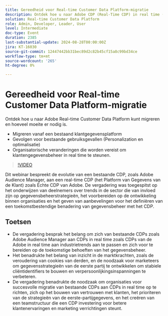 ```yaml
---
title: Gereedheid voor Real-time Customer Data Platform-migratie
description: Ontdek hoe u naar Adobe CDP (Real-Time CDP) in real time (RTCDP) kunt migreren en welk inspanningsniveau vereist is:- Migreer vanuit een bestaande CDP- Effect op bestaande gebruiksgevallen (Personalization en Optimalisatie) - Organisatorische veranderingen die worden vereist om klantengegevensbeheer in real time te steunen.
solution: Real-time Customer Data Platform
role: Admin, Developer, Leader, User
level: Intermediate
doc-type: Event
duration: 2385
last-substantial-update: 2024-08-28T00:00:00Z
jira: KT-16030
source-git-commit: 12447442bb31bec89d2c82b45cf15a8c99bd34ce
workflow-type: tm+mt
source-wordcount: '265'
ht-degree: 0%

---
```



# Gereedheid voor Real-time Customer Data Platform-migratie

Ontdek hoe u naar Adobe Real-time Customer Data Platform kunt migreren en hoeveel moeite er nodig is.

* Migreren vanaf een bestaand klantgegevensplatform
* Gevolgen voor bestaande gebruiksgevallen (Personalization en optimalisatie)
* Organisatorische veranderingen die worden vereist om klantengegevensbeheer in real time te steunen.

>[!VIDEO](https://video.tv.adobe.com/v/3432995/?learn=on)

Dit webinar bespreekt de evolutie van een bestaande CDP, zoals Adobe Audience Manager, aan een real-time CDP (het Platform van Gegevens van de Klant) zoals Echte CDP van Adobe. De vergadering was toegespitst op het onderwijzen van deelnemers over trends in de sector die van invloed zijn op gegevensbeheerstrategieën, het voorbereiden op de ontwikkeling binnen organisaties en het geven van aanbevelingen voor het definiëren van een toekomstbestendige benadering van gegevensbeheer met het CDP.

## Toetsen

* De vergadering besprak het belang om zich van bestaande CDPs zoals Adobe Audience Manager aan CDPs in real time zoals CDPs van de Adobe in real time aan industrietrends aan te passen en zich voor te bereiden op de toekomstige behoeften van het gegevensbeheer.
* Het benadrukte het belang van inzicht in de marktkrachten, zoals de veroudering van cookies van derden, en de noodzaak voor marketeers om gegevensstrategieën van de eerste partij te ontwikkelen om stabiele cliëntidentifiers te bouwen en verpersoonlijkingsinspanningen te verbeteren.
* De vergadering benadrukte de noodzaak om organisaties voor succesvolle migratie van bestaande CDPs aan CDPs in real time op te richten, zich op het bouwen van vertrouwen met klanten, het prioriteren van de strategieën van de eerste-partijgegevens, en het creëren van een teamstructuur die een CDP investering voor betere klantenervaringen en marketing verrichtingen steunt.
